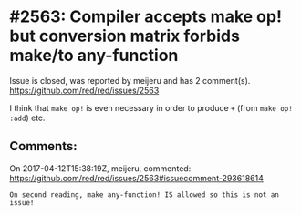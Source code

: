 
#2563: Compiler accepts make op! but conversion matrix forbids make/to any-function 
================================================================================
Issue is closed, was reported by meijeru and has 2 comment(s).
<https://github.com/red/red/issues/2563>

I think that `make op!` is even necessary in order to produce `+` (from `make op! :add`) etc.


Comments:
--------------------------------------------------------------------------------

On 2017-04-12T15:38:19Z, meijeru, commented:
<https://github.com/red/red/issues/2563#issuecomment-293618614>

    On second reading, make any-function! IS allowed so this is not an issue!

